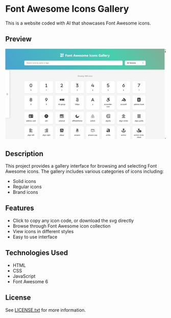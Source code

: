 # Font Awesome Icons Gallery

This is a website coded with AI that showcases Font Awesome icons.

## Preview

![Font Awesome Icons Gallery Preview](docs/images/screenshot.png)

## Description

This project provides a gallery interface for browsing and selecting Font Awesome icons. The gallery includes various categories of icons including:
- Solid icons
- Regular icons
- Brand icons

## Features
- Click to copy any icon code, or download the svg directly
- Browse through Font Awesome icon collection
- View icons in different styles
- Easy to use interface

## Technologies Used
- HTML
- CSS
- JavaScript
- Font Awesome 6

## License
See [LICENSE.txt](LICENSE.txt) for more information.